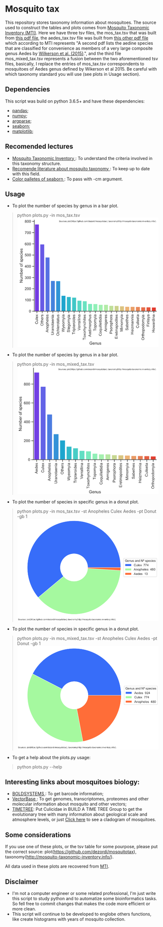 # Mosquito tax

This repository stores taxonomy information about mosquitoes. The source used to construct the tables and plots comes from [Mosquito Taxonomic Inventory (MTI)](http://mosquito-taxonomic-inventory.info/valid-species-list). Here we have three tsv files, the mos_tax.tsv that was built from [this pdf file](http://mosquito-taxonomic-inventory.info/sites/mosquito-taxonomic-inventory.info/files/Valid%20Species%20List_78.pdf), the aedes_tax.tsv file was built from [this other pdf file](http://mosquito-taxonomic-inventory.info/sites/mosquito-taxonomic-inventory.info/files/Valid%20Species%20%28composite%20Aedes%29_9.pdf) which according to MTI represents "A second pdf lists the aedine species that are classified for convenience as members of a very large composite genus Aedes by [Wilkerson et al. (2015)](http://mosquito-taxonomic-inventory.info/node/12733).", and the third file mos_mixed_tax.tsv represents a fusion between the two aforementioned tsv files, basically, I replace the entries of mos_tax.tsv correspondents to mosquitoes of Aedes genus defined by Wikerson et al 2015. Be careful with which taxonomy standard you will use (see plots in Usage section).

## Dependencies

This script was build on python 3.6.5+ and have these dependencies:

- [pandas](https://pandas.pydata.org/);
- [numpy](https://numpy.org/);
- [argparse](https://docs.python.org/3/library/argparse.html);
- [seaborn](https://seaborn.pydata.org/);
- [matplotlib](https://matplotlib.org/);



## Recomended lectures
- [Mosquito Taxonomic Inventory ](http://mosquito-taxonomic-inventory.info/valid-species-list): To understand the criteria involved in this taxonomy structure.
- [Recomende literature about mosquito taxonomy ](http://mosquito-taxonomic-inventory.info/biblio): To keep up to date with this field.
- [Color palletes of seaborn ](https://medium.com/@morganjonesartist/color-guide-to-seaborn-palettes-da849406d44f): To pass with -cm argument.


## Usage

- To plot the number of species by genus in a bar plot.
> python plots.py -in mos_tax.tsv
![](img_eg/bar_plot.png)

- To plot the number of species by genus in a bar plot.
> python plots.py -in mos_mixed_tax.tsv
![](img_eg/bar_plot_mix.png)

- To plot the number of species in specific genus in a donut plot.
> python plots.py -in mos_tax.tsv -st Anopheles Culex Aedes -pt Donut -gb 1
![](img_eg/donut_plot.png)

- To plot the number of species in specific genus in a donut plot.
> python plots.py -in mos_mixed_tax.tsv -st Anopheles Culex Aedes -pt Donut -gb 1
![](img_eg/donut_plot_mix.png)

- To get a help about the plots.py usage:
> python plots.py --help

## Interesting links about mosquitoes biology:
- [BOLDSYSTEMS ](https://www.boldsystems.org/index.php/Public_BINSearch?searchtype=records): To get barcode information;
- [VectorBase ](https://www.vectorbase.org/): To get genomes, transcriptomes, proteomes and other molecular information about mosquito and other vectors;
- [TIMETREE](http://www.timetree.org/): Put Culicidae in BUILD A TIME TREE Group to get the evolutionary tree with many information about geological scale and atmosphere levels, or just [Click here](https://itol.embl.de/tree/45462207268791593800428#) to see a cladogram of mosquitoes.


## Some considerations
If you use one of these plots, or the tsv table for some pourpose, please put the correct source: plot(https://github.com/dezordi/mosquitotax), taxonomy(http://mosquito-taxonomic-inventory.info/).

All data used in these plots are recovered from [MTI](http://mosquito-taxonomic-inventory.info/sites/mosquito-taxonomic-inventory.info/files/Valid%20Species%20List_77.pdf).

## Disclaimer

- I'm not a computer engineer or some related professional, I'm just write this script to study python and to automatize some bioinformatics tasks. So fell free to commit changes that makes the code more efficient or more clean.
- This script will continue to be developed to englobe others functions, like create histograms with years of mosquito collection.
